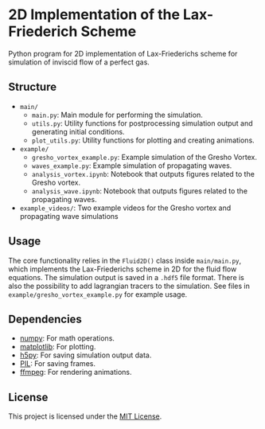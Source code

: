 # 2D Implementation of the Lax-Friederich Scheme

Python program for 2D implementation of Lax-Friederichs scheme for simulation of inviscid flow of a perfect gas. 

## Structure

 - `main/`
    - `main.py`: Main module for performing the simulation. 
    - `utils.py`: Utility functions for postprocessing simulation output and generating initial conditions. 
    - `plot_utils.py`: Utility functions for plotting and creating animations.
- `example/`
    - `gresho_vortex_example.py`: Example simulation of the Gresho Vortex. 
    - `waves_example.py`: Example simulation of propagating waves.
    - `analysis_vortex.ipynb`: Notebook that outputs figures related to the Gresho vortex. 
    - `analysis_wave.ipynb`: Notebook that outputs figures related to the propagating waves. 
- `example_videos/`: Two example videos for the Gresho vortex and propagating wave simulations

## Usage

The core functionality relies in the `Fluid2D()` class inside `main/main.py`, which implements the Lax-Friederichs scheme in 2D for the fluid flow equations.  The simulation output is saved in a `.hdf5` file format. There is also the possibility to add lagrangian tracers to the simulation. See files in `example/gresho_vortex_example.py` for example usage.  

## Dependencies
- [numpy](https://github.com/numpy/numpy): For math operations.
- [matplotlib](https://github.com/matplotlib/matplotlib): For plotting.
- [h5py](https://github.com/h5py/h5py): For saving simulation output data.
- [PIL](https://github.com/python-pillow/Pillow): For saving frames. 
- [ffmpeg](https://ffmpeg.org/): For rendering animations.


## License
This project is licensed under the [MIT License](LICENSE.md).